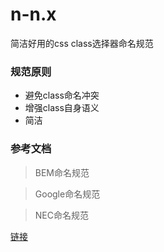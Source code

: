 # n-n.x
简洁好用的css class选择器命名规范

### 规范原则

+ 避免class命名冲突
+ 增强class自身语义
+ 简洁

### 参考文档

> BEM命名规范

> Google命名规范

> NEC命名规范

[链接](http://www.rew3c.com)
